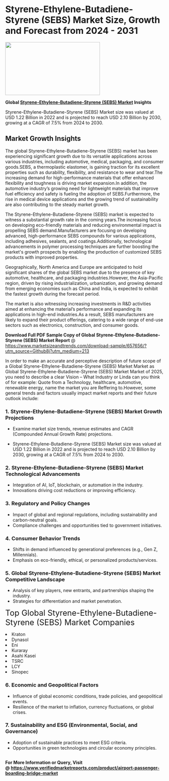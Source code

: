 <H1>Styrene-Ethylene-Butadiene-Styrene (SEBS) Market Size, Growth and Forecast from 2024 - 2031</H1><img class="aligncenter size-medium wp-image-584254" src="https://thirdeyenews.in/wp-content/uploads/2024/09/Global-Market-Research-300x168.jpeg" alt="" width="300" height="168" /><p><strong>Global&nbsp;<a href="https://www.marketsizeandtrends.com/download-sample/657656/?utm_source=Github8j?utm_medium=213">Styrene-Ethylene-Butadiene-Styrene (SEBS) Market</a> Insights</strong></p><p>Styrene-Ethylene-Butadiene-Styrene (SEBS) Market size was valued at USD 1.22 Billion in 2022 and is projected to reach USD 2.10 Billion by 2030, growing at a CAGR of 7.5% from 2024 to 2030.</p><p><h2>Market Growth Insights</h2> The global Styrene-Ethylene-Butadiene-Styrene (SEBS) market has been experiencing significant growth due to its versatile applications across various industries, including automotive, medical, packaging, and consumer goods.SEBS, a thermoplastic elastomer, is gaining traction for its excellent properties such as durability, flexibility, and resistance to wear and tear.The increasing demand for high-performance materials that offer enhanced flexibility and toughness is driving market expansion.In addition, the automotive industry’s growing need for lightweight materials that improve fuel efficiency and safety is fueling the adoption of SEBS.Furthermore, the rise in medical device applications and the growing trend of sustainability are also contributing to the steady market growth. <p>The Styrene-Ethylene-Butadiene-Styrene (SEBS) market is expected to witness a substantial growth rate in the coming years.The increasing focus on developing eco-friendly materials and reducing environmental impact is propelling SEBS demand.Manufacturers are focusing on developing advanced, high-performance SEBS compounds for various applications, including adhesives, sealants, and coatings.Additionally, technological advancements in polymer processing techniques are further boosting the market's growth prospects by enabling the production of customized SEBS products with improved properties.</p> <p>Geographically, North America and Europe are anticipated to hold significant shares of the global SEBS market due to the presence of key automotive, healthcare, and packaging industries.However, the Asia-Pacific region, driven by rising industrialization, urbanization, and growing demand from emerging economies such as China and India, is expected to exhibit the fastest growth during the forecast period.</p> <p>The market is also witnessing increasing investments in R&D activities aimed at enhancing the material’s performance and expanding its applications in high-end industries.As a result, SEBS manufacturers are likely to expand their product offerings, catering to a wide range of end-use sectors such as electronics, construction, and consumer goods.</p> </p><p><span class=""><strong>Download Full PDF Sample Copy of Global Styrene-Ethylene-Butadiene-Styrene (SEBS) Market Report</strong> @ <a href="https://www.marketsizeandtrends.com/download-sample/657656/?utm_source=Github8j?utm_medium=213" target="_blank">https://www.marketsizeandtrends.com/download-sample/657656/?utm_source=Github8j?utm_medium=213</a></span></p><p>In order to make an accurate and perceptive description of future scope of a Global&nbsp;Styrene-Ethylene-Butadiene-Styrene (SEBS) Market Market as Global&nbsp;Styrene-Ethylene-Butadiene-Styrene (SEBS) Market Market of 2025, you need to describe a clear Vision &ndash; What Industry or Linda can you think of for example: Quote from a Technology, healthcare, automotive, renewable energy, name the market you are Reffering to.However, some general trends and factors usually impact market reports and their future outlook include:</p><h3>1.&nbsp;<strong>Styrene-Ethylene-Butadiene-Styrene (SEBS) Market Growth Projections</strong></h3><ul><li>Examine market size trends, revenue estimates and CAGR (Compounded Annual Growth Rate) projections.</li><li><p>Styrene-Ethylene-Butadiene-Styrene (SEBS) Market size was valued at USD 1.22 Billion in 2022 and is projected to reach USD 2.10 Billion by 2030, growing at a CAGR of 7.5% from 2024 to 2030.</p></li></ul><h3>2.&nbsp;<strong>Styrene-Ethylene-Butadiene-Styrene (SEBS) Market Technological Advancements</strong></h3><ul><li>Integration of AI, IoT, blockchain, or automation in the industry.</li><li>Innovations driving cost reductions or improving efficiency.</li></ul><h3>3.&nbsp;<strong>Regulatory and Policy Changes</strong></h3><ul><li>Impact of global and regional regulations, including sustainability and carbon-neutral goals.</li><li>Compliance challenges and opportunities tied to government initiatives.</li></ul><h3>4.&nbsp;<strong>Consumer Behavior Trends</strong></h3><ul><li>Shifts in demand influenced by generational preferences (e.g., Gen Z, Millennials).</li><li>Emphasis on eco-friendly, ethical, or personalized products/services.</li></ul><h3>5.&nbsp;<strong>Global Styrene-Ethylene-Butadiene-Styrene (SEBS) Market Competitive Landscape</strong></h3><ul><li>Analysis of key players, new entrants, and partnerships shaping the industry.</li><li>Strategies for differentiation and market penetration.</li></ul><p data-pm-slice="1 1 []"><span style="color: inherit; font-family: inherit; font-size: 25px;">Top Global Styrene-Ethylene-Butadiene-Styrene (SEBS) Market Companies</span></p><div class="" data-test-id=""><p><li>Kraton</li><li> Dynasol</li><li> Eni</li><li> Kuraray</li><li> Asahi Kasei</li><li> TSRC</li><li> LCY</li><li> Sinopec</li></p></div><h3>6.&nbsp;<strong>Economic and Geopolitical Factors</strong></h3><ul><li>Influence of global economic conditions, trade policies, and geopolitical events.</li><li>Resilience of the market to inflation, currency fluctuations, or global crises.</li></ul><h3>7.&nbsp;<strong>Sustainability and ESG (Environmental, Social, and Governance)</strong></h3><ul><li>Adoption of sustainable practices to meet ESG criteria.</li><li>Opportunities in green technologies and circular economy principles.</li></ul><h2><strong style="font-size: 14px;">For More Information or Query, Visit @&nbsp;</strong><a style="background-color: #ffffff; font-size: 14px;" href="https://www.marketsizeandtrends.com/report/styrene-ethylene-butadiene-styrene-sebs-market/" target="_blank">https://www.verifiedmarketreports.com/product/airport-passenger-boarding-bridge-market</a></h2>